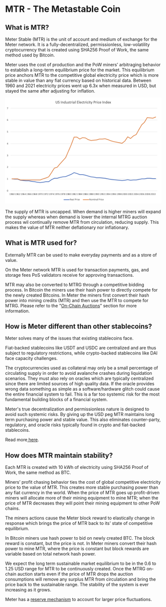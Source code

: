 # MTR - The Metastable Coin

## What is MTR?

Meter Stable (MTR) is the unit of account and medium of exchange for the Meter network. It is a fully-decentralized, permissionless, low-volatility cryptocurrency that is created using SHA256 Proof of Work, the same method used by Bitcoin.

Meter uses the cost of production and the PoW miners’ arbitraging behavior to establish a long-term equilibrium price for the market. This equilibrium price anchors MTR to the competitive global electricity price which is more stable in value than any fiat currency based on historical data. Between 1960 and 2021 electricity prices went up 6.3x when measured in USD, but stayed the same after adjusting for inflation.

![US Electricity Price Measured by USD vs Adjust for Inflations](<../.gitbook/assets/image (2) (1).png>)

The supply of MTR is uncapped. When demand is higher miners will expand the supply whereas when demand is lower the internal MTRG auction process wil continually remove MTR from circulation, reducing supply. This makes the value of MTR neither deflationary nor inflationary.

## What is MTR used for?

Externally MTR can be used to make everyday payments and as a store of value.

On the Meter network MTR is used for transaction payments, gas, and storage fees PoS validators receive for approving transactions.

MTR may also be converted to MTRG through a competitive bidding process. In Bitcoin the miners use their hash power to directly compete for the newly created Bitcoins. In Meter the miners first convert their hash power into mining credits (MTR) and then use the MTR to compete for MTRG. Please refer to the "[On-Chain Auctions](on-chain-auctions.md)” section for more information.

## How is Meter different than other stablecoins?

Meter solves many of the issues that existing stablecoins face.

Fiat-backed stablecoins like USDT and USDC are centralized and are thus subject to regulatory restrictions, while crypto-backed stablecoins like DAI face capacity challenges.

The cryptocurrencies used as collateral may only be a small percentage of circulating supply in order to avoid avalanche crashes during liquidation scenarios. They must also rely on oracles which are typically centralized since there are limited sources of high quality data. If the oracle provides wrong data something as simple as a software/hardware glitch could cause the entire financial system to fail. This is a far too systemic risk for the most fundamental building blocks of a financial system.

Meter's true decentralization and permissionless nature is designed to avoid such systemic risks. By giving up the USD peg MTR maintains long term purchasing power and stable value. This also eliminates counter-party, regulatory, and oracle risks typically found in crypto and fiat-backed stablecoins.

Read more[ here](https://medium.com/meter-io/meter-why-we-are-different-7cd94ea6eead).

## How does MTR maintain stability?

Each MTR is created with 10 kWh of electricity using SHA256 Proof of Work, the same method as BTC.

Miners’ profit chasing behavior ties the cost of global competitive electricity price to the value of MTR. This creates more stable purchasing power than any fiat currency in the world. When the price of MTR goes up profit-driven miners will allocate more of their mining equipment to mine MTR; when the price of MTR decreases they will point their mining equipment to other PoW chains.

The miners actions cause the Meter block reward to elastically change in response which brings the price of MTR back to its' state of competitive equilibrium.

In Bitcoin miners use hash power to bid on newly created BTC. The block reward is constant, but the price is not. In Meter miners convert their hash power to mine MTR, where the price is constant but block rewards are variable based on total network hash power.

We expect the long term sustainable market equilibrium to be in the 0.6 to 1.25 USD range for MTR to be continuously created. Once the MTRG on-chain auction starts even if the price of MTR drops the auction consumptions will remove any surplus MTR from circulation and bring the price back to the sustainable range. The stability of the system is ever increasing as it grows.

Meter has a [reserve mechanism](the-meter-reserve.md) to account for larger price fluctuations.
